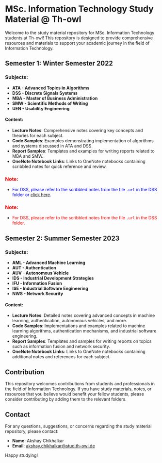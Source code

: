 # MSc. Information Technology Study Material @ Th-owl

Welcome to the study material repository for MSc. Information Technology students at Th-owl! This repository is designed to provide comprehensive resources and materials to support your academic journey in the field of Information Technology.

## Semester 1: Winter Semester 2022

### Subjects:

- **ATA - Advanced Topics in Algorithms**
- **DSS - Discrete Signals Systems**
- **MBA - Master of Business Administration**
- **SMW - Scientific Methods of Writing**
- **UEN - Usability Engineering**

#### Content:
- **Lecture Notes**: Comprehensive notes covering key concepts and theories for each subject.
- **Code Samples**: Examples demonstrating implementation of algorithms and systems discussed in ATA and DSS.
- **Report Samples**: Templates and examples for writing reports related to MBA and SMW.
- **OneNote Notebook Links**: Links to OneNote notebooks containing scribbled notes for quick reference and review.

### <span style="color:red">Note:</span>
- <span style="color:blue"> For DSS, please refer to the scribbled notes from the file `.url` in the DSS folder or [click here](https://1drv.ms/o/s!Ao-9KOZo7bY9gWRqYJ6VQ9kSn4tp?e=y5hykQ).</span>

### <span style="color:red">**Note:**</span>
- <span style="color:red">For DSS, please refer to the scribbled notes from the file `.url` in the DSS folder.</span>


## Semester 2: Summer Semester 2023

### Subjects:

- **AML - Advanced Machine Learning**
- **AUT - Authentication**
- **AUV - Autonomous Vehicle**
- **IDS - Industrial Development Strategies**
- **IFU - Information Fusion**
- **ISE - Industrial Software Engineering**
- **NWS - Network Security**

#### Content:
- **Lecture Notes**: Detailed notes covering advanced concepts in machine learning, authentication, autonomous vehicles, and more.
- **Code Samples**: Implementations and examples related to machine learning algorithms, authentication mechanisms, and industrial software engineering.
- **Report Samples**: Templates and samples for writing reports on topics such as information fusion and network security.
- **OneNote Notebook Links**: Links to OneNote notebooks containing additional notes and references for each subject.

## Contribution

This repository welcomes contributions from students and professionals in the field of Information Technology. If you have study materials, notes, or resources that you believe would benefit your fellow students, please consider contributing by adding them to the relevant folders.

## Contact

For any questions, suggestions, or concerns regarding the study material repository, please contact:

- **Name**: Akshay Chikhalkar
- **Email**: akshay.chikhalkar@stud.th-owl.de

Happy studying!
